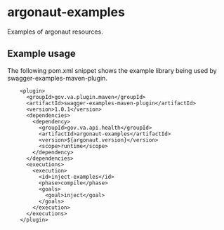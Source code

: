 # argonaut-examples

Examples of argonaut resources.

## Example usage

The following pom.xml snippet shows the example library being used by swagger-examples-maven-plugin.

```
    <plugin>
      <groupId>gov.va.plugin.maven</groupId>
      <artifactId>swagger-examples-maven-plugin</artifactId>
      <version>1.0.1</version>
      <dependencies>
        <dependency>
          <groupId>gov.va.api.health</groupId>
          <artifactId>argonaut-examples</artifactId>
          <version>${argonaut.version}</version>
          <scope>runtime</scope>
        </dependency>
      </dependencies>
      <executions>
        <execution>
          <id>inject-examples</id>
          <phase>compile</phase>
          <goals>
            <goal>inject</goal>
          </goals>
        </execution>
      </executions>
    </plugin>
```
